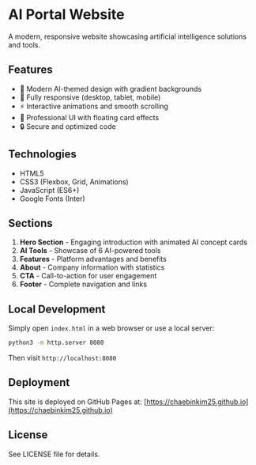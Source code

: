 # AI Portal Website

A modern, responsive website showcasing artificial intelligence solutions and tools.

## Features

- 🤖 Modern AI-themed design with gradient backgrounds
- 📱 Fully responsive (desktop, tablet, mobile)
- ⚡ Interactive animations and smooth scrolling
- 🎨 Professional UI with floating card effects
- 🔒 Secure and optimized code

## Technologies

- HTML5
- CSS3 (Flexbox, Grid, Animations)
- JavaScript (ES6+)
- Google Fonts (Inter)

## Sections

1. **Hero Section** - Engaging introduction with animated AI concept cards
2. **AI Tools** - Showcase of 6 AI-powered tools
3. **Features** - Platform advantages and benefits
4. **About** - Company information with statistics
5. **CTA** - Call-to-action for user engagement
6. **Footer** - Complete navigation and links

## Local Development

Simply open `index.html` in a web browser or use a local server:

```bash
python3 -m http.server 8080
```

Then visit `http://localhost:8080`

## Deployment

This site is deployed on GitHub Pages at: [https://chaebinkim25.github.io](https://chaebinkim25.github.io)

## License

See LICENSE file for details.
